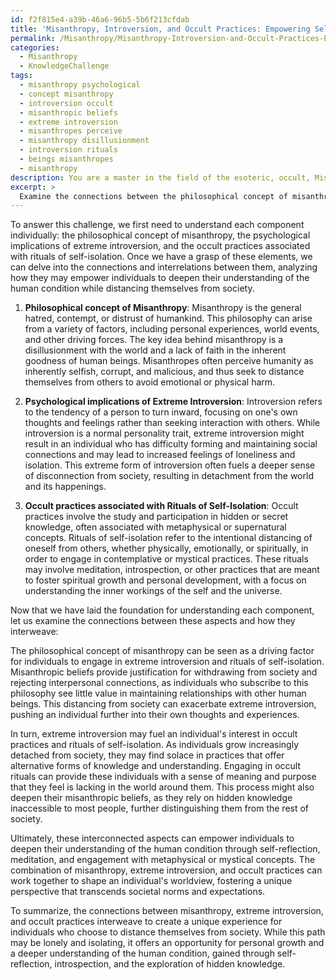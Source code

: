 ```yaml
---
id: f2f815e4-a39b-46a6-96b5-5b6f213cfdab
title: 'Misanthropy, Introversion, and Occult Practices: Empowering Self-Isolation'
permalink: /Misanthropy/Misanthropy-Introversion-and-Occult-Practices-Empowering-Self-Isolation/
categories:
  - Misanthropy
  - KnowledgeChallenge
tags:
  - misanthropy psychological
  - concept misanthropy
  - introversion occult
  - misanthropic beliefs
  - extreme introversion
  - misanthropes perceive
  - misanthropy disillusionment
  - introversion rituals
  - beings misanthropes
  - misanthropy
description: You are a master in the field of the esoteric, occult, Misanthropy and Education. You are a writer of tests, challenges, textbooks and deep knowledge on Misanthropy for initiates and students to gain deep insights and understanding from. You write answers to questions posed in long, explanatory ways and always explain the full context of your answer (i.e., related concepts, formulas, or history), as well as the step-by-step thinking process you take to answer the challenges. Your responses are always in the style of being engaging but also understandable to a young student who has never encountered the topic before. Summarize the key themes, ideas, and conclusions at the end.
excerpt: > 
  Examine the connections between the philosophical concept of misanthropy, the psychological implications of extreme introversion, and the occult practices associated with rituals of self-isolation, exploring how these aspects interweave and potentially empower individuals to deepen their understanding of the human condition while distancing themselves from society.
---
```

To answer this challenge, we first need to understand each component individually: the philosophical concept of misanthropy, the psychological implications of extreme introversion, and the occult practices associated with rituals of self-isolation. Once we have a grasp of these elements, we can delve into the connections and interrelations between them, analyzing how they may empower individuals to deepen their understanding of the human condition while distancing themselves from society.

1. **Philosophical concept of Misanthropy**:
Misanthropy is the general hatred, contempt, or distrust of humankind. This philosophy can arise from a variety of factors, including personal experiences, world events, and other driving forces. The key idea behind misanthropy is a disillusionment with the world and a lack of faith in the inherent goodness of human beings. Misanthropes often perceive humanity as inherently selfish, corrupt, and malicious, and thus seek to distance themselves from others to avoid emotional or physical harm.

2. **Psychological implications of Extreme Introversion**:
Introversion refers to the tendency of a person to turn inward, focusing on one's own thoughts and feelings rather than seeking interaction with others. While introversion is a normal personality trait, extreme introversion might result in an individual who has difficulty forming and maintaining social connections and may lead to increased feelings of loneliness and isolation. This extreme form of introversion often fuels a deeper sense of disconnection from society, resulting in detachment from the world and its happenings.

3. **Occult practices associated with Rituals of Self-Isolation**:
Occult practices involve the study and participation in hidden or secret knowledge, often associated with metaphysical or supernatural concepts. Rituals of self-isolation refer to the intentional distancing of oneself from others, whether physically, emotionally, or spiritually, in order to engage in contemplative or mystical practices. These rituals may involve meditation, introspection, or other practices that are meant to foster spiritual growth and personal development, with a focus on understanding the inner workings of the self and the universe.

Now that we have laid the foundation for understanding each component, let us examine the connections between these aspects and how they interweave:

The philosophical concept of misanthropy can be seen as a driving factor for individuals to engage in extreme introversion and rituals of self-isolation. Misanthropic beliefs provide justification for withdrawing from society and rejecting interpersonal connections, as individuals who subscribe to this philosophy see little value in maintaining relationships with other human beings. This distancing from society can exacerbate extreme introversion, pushing an individual further into their own thoughts and experiences.

In turn, extreme introversion may fuel an individual's interest in occult practices and rituals of self-isolation. As individuals grow increasingly detached from society, they may find solace in practices that offer alternative forms of knowledge and understanding. Engaging in occult rituals can provide these individuals with a sense of meaning and purpose that they feel is lacking in the world around them. This process might also deepen their misanthropic beliefs, as they rely on hidden knowledge inaccessible to most people, further distinguishing them from the rest of society.

Ultimately, these interconnected aspects can empower individuals to deepen their understanding of the human condition through self-reflection, meditation, and engagement with metaphysical or mystical concepts. The combination of misanthropy, extreme introversion, and occult practices can work together to shape an individual's worldview, fostering a unique perspective that transcends societal norms and expectations.

To summarize, the connections between misanthropy, extreme introversion, and occult practices interweave to create a unique experience for individuals who choose to distance themselves from society. While this path may be lonely and isolating, it offers an opportunity for personal growth and a deeper understanding of the human condition, gained through self-reflection, introspection, and the exploration of hidden knowledge.
